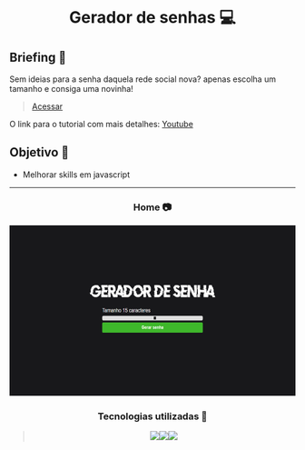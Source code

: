 <h1 align="center"> Gerador de senhas 💻 </h1>

## Briefing 📄

Sem ideias para a senha daquela rede social nova? apenas escolha um tamanho e consiga uma novinha!

>[Acessar](https://key-gen.netlify.app)

O link para o tutorial com mais detalhes: [Youtube](https://youtu.be/i6t2jaRxos4)

<h2 align="left"> Objetivo 📌 </h2>

- Melhorar skills em javascript

---

<h3 align="center"> Home 📷 </h3>

<div align="center">
<img height="300em" src="styles/assets/showcase.png"></div>
</div>

<h3 align="center"> Tecnologias utilizadas 🤖 </h3>

> <div align="center"><img src="https://img.shields.io/badge/HTML5-E34F26?style=for-the-badge&logo=html5&logoColor=white"><img src="https://img.shields.io/badge/CSS3-1572B6?style=for-the-badge&logo=css3&logoColor=white"><img src="https://img.shields.io/badge/JavaScript-323330?style=for-the-badge&logo=javascript&logoColor=F7DF1E"></div>

